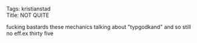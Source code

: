 Tags: kristianstad  
Title: NOT QUITE  
  
fucking bastards these mechanics talking about "typgodkand" and so still no eff.ex thirty five  
